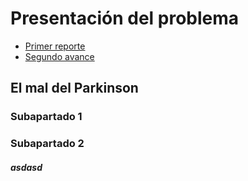 # Presentación del problema
- [Primer reporte](https://es.wix.com/website/builder?referral=split%20page#!/builder/story/b082c7e1-3f74-400a-8e70-bbd511dea261:f010c683-78ce-4ffb-a330-8afa9ebfdc3a/section-media-edit/1.124/)
- [Segundo avance](https://es.wix.com/website/builder?referral=split%20page#!/builder/story/b082c7e1-3f74-400a-8e70-bbd511dea261:f010c683-78ce-4ffb-a330-8afa9ebfdc3a/section-media-edit/1.124/)


## El mal del Parkinson

### Subapartado 1

### Subapartado 2

##### asdasd
